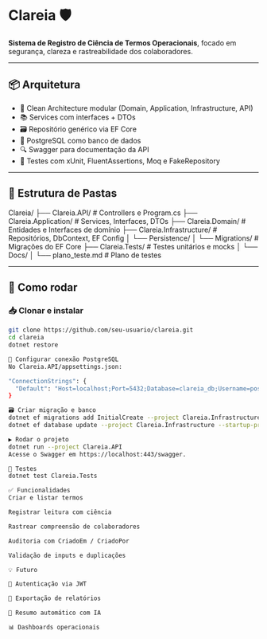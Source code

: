 # Clareia 🛡️

**Sistema de Registro de Ciência de Termos Operacionais**, focado em segurança, clareza e rastreabilidade dos colaboradores.

---

## 📦 Arquitetura

- 🧱 Clean Architecture modular (Domain, Application, Infrastructure, API)
- 📚 Services com interfaces + DTOs
- 🗃️ Repositório genérico via EF Core
- 🐘 PostgreSQL como banco de dados
- 🔍 Swagger para documentação da API
- 🧪 Testes com xUnit, FluentAssertions, Moq e FakeRepository

---

## 📁 Estrutura de Pastas

Clareia/ ├── Clareia.API/ # Controllers e Program.cs ├── Clareia.Application/ # Services, Interfaces, DTOs ├── Clareia.Domain/ # Entidades e Interfaces de domínio ├── Clareia.Infrastructure/ # Repositórios, DbContext, EF Config │ └── Persistence/ │ └── Migrations/ # Migrações do EF Core ├── Clareia.Tests/ # Testes unitários e mocks │ └── Docs/ │ └── plano_teste.md # Plano de testes

---

## 🚀 Como rodar

### 📥 Clonar e instalar

```bash
git clone https://github.com/seu-usuario/clareia.git
cd clareia
dotnet restore

🔧 Configurar conexão PostgreSQL
No Clareia.API/appsettings.json:

"ConnectionStrings": {
  "Default": "Host=localhost;Port=5432;Database=clareia_db;Username=postgres;Password=123"
}

🗃️ Criar migração e banco
dotnet ef migrations add InitialCreate --project Clareia.Infrastructure --startup-project Clareia.API --output-dir Persistence/Migrations
dotnet ef database update --project Clareia.Infrastructure --startup-project Clareia.API

▶️ Rodar o projeto
dotnet run --project Clareia.API
Acesse o Swagger em https://localhost:443/swagger.

🧪 Testes
dotnet test Clareia.Tests

✅ Funcionalidades
Criar e listar termos

Registrar leitura com ciência

Rastrear compreensão de colaboradores

Auditoria com CriadoEm / CriadoPor

Validação de inputs e duplicações

💡 Futuro

🔐 Autenticação via JWT

📄 Exportação de relatórios

🧠 Resumo automático com IA

📊 Dashboards operacionais
